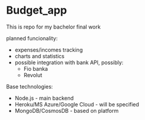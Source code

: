 # Budget_app
This is repo for my bachelor final work

planned funcionality: 
* expenses/incomes tracking
* charts and statistics
* possible integration with bank API, possibly: 
    * Fio banka
    * Revolut

Base technologies: 
* Node.js - main backend
* Heroku/MS Azure/Google Cloud - will be specified
* MongoDB/CosmosDB - based on platform
